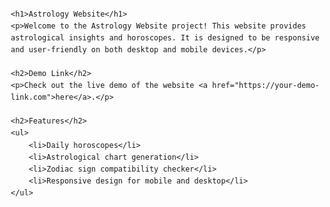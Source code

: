 <!DOCTYPE html>
<html lang="en">
<head>
    <meta charset="UTF-8">
    <meta name="viewport" content="width=device-width, initial-scale=1.0">
    <title>Astrology Website README</title>
    <style>
        body {
            font-family: Arial, sans-serif;
            line-height: 1.6;
            margin: 20px;
        }
        h1, h2 {
            color: #333;
        }
        ul {
            list-style-type: disc;
            margin-left: 20px;
        }
        a {
            color: #007BFF;
            text-decoration: none;
        }
        a:hover {
            text-decoration: underline;
        }
    </style>
</head>
<body>

    <h1>Astrology Website</h1>
    <p>Welcome to the Astrology Website project! This website provides astrological insights and horoscopes. It is designed to be responsive and user-friendly on both desktop and mobile devices.</p>

    <h2>Demo Link</h2>
    <p>Check out the live demo of the website <a href="https://your-demo-link.com">here</a>.</p>

    <h2>Features</h2>
    <ul>
        <li>Daily horoscopes</li>
        <li>Astrological chart generation</li>
        <li>Zodiac sign compatibility checker</li>
        <li>Responsive design for mobile and desktop</li>
    </ul>

</body>
</html>
